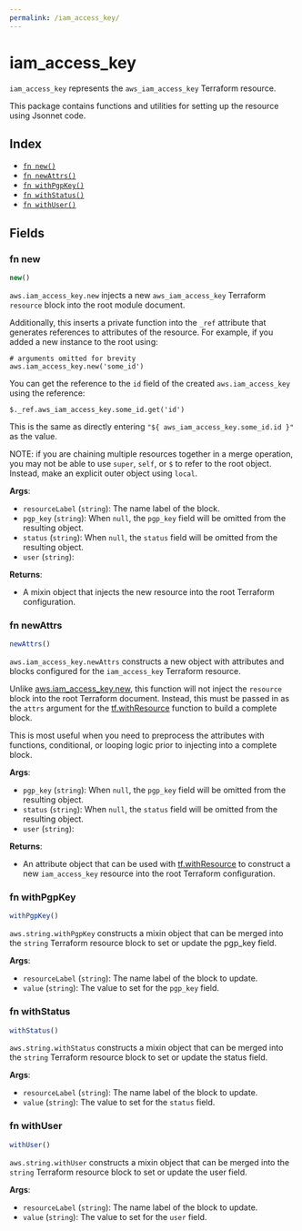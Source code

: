 ```yaml
---
permalink: /iam_access_key/
---
```


# iam_access_key

`iam_access_key` represents the `aws_iam_access_key` Terraform resource.



This package contains functions and utilities for setting up the resource using Jsonnet code.


## Index

* [`fn new()`](#fn-new)
* [`fn newAttrs()`](#fn-newattrs)
* [`fn withPgpKey()`](#fn-withpgpkey)
* [`fn withStatus()`](#fn-withstatus)
* [`fn withUser()`](#fn-withuser)

## Fields

### fn new

```ts
new()
```


`aws.iam_access_key.new` injects a new `aws_iam_access_key` Terraform `resource`
block into the root module document.

Additionally, this inserts a private function into the `_ref` attribute that generates references to attributes of the
resource. For example, if you added a new instance to the root using:

    # arguments omitted for brevity
    aws.iam_access_key.new('some_id')

You can get the reference to the `id` field of the created `aws.iam_access_key` using the reference:

    $._ref.aws_iam_access_key.some_id.get('id')

This is the same as directly entering `"${ aws_iam_access_key.some_id.id }"` as the value.

NOTE: if you are chaining multiple resources together in a merge operation, you may not be able to use `super`, `self`,
or `$` to refer to the root object. Instead, make an explicit outer object using `local`.

**Args**:
  - `resourceLabel` (`string`): The name label of the block.
  - `pgp_key` (`string`):  When `null`, the `pgp_key` field will be omitted from the resulting object.
  - `status` (`string`):  When `null`, the `status` field will be omitted from the resulting object.
  - `user` (`string`): 

**Returns**:
- A mixin object that injects the new resource into the root Terraform configuration.


### fn newAttrs

```ts
newAttrs()
```


`aws.iam_access_key.newAttrs` constructs a new object with attributes and blocks configured for the `iam_access_key`
Terraform resource.

Unlike [aws.iam_access_key.new](#fn-new), this function will not inject the `resource`
block into the root Terraform document. Instead, this must be passed in as the `attrs` argument for the
[tf.withResource](https://github.com/tf-libsonnet/core/tree/main/docs#fn-withresource) function to build a complete block.

This is most useful when you need to preprocess the attributes with functions, conditional, or looping logic prior to
injecting into a complete block.

**Args**:
  - `pgp_key` (`string`):  When `null`, the `pgp_key` field will be omitted from the resulting object.
  - `status` (`string`):  When `null`, the `status` field will be omitted from the resulting object.
  - `user` (`string`): 

**Returns**:
  - An attribute object that can be used with [tf.withResource](https://github.com/tf-libsonnet/core/tree/main/docs#fn-withresource) to construct a new `iam_access_key` resource into the root Terraform configuration.


### fn withPgpKey

```ts
withPgpKey()
```

`aws.string.withPgpKey` constructs a mixin object that can be merged into the `string`
Terraform resource block to set or update the pgp_key field.



**Args**:
  - `resourceLabel` (`string`): The name label of the block to update.
  - `value` (`string`): The value to set for the `pgp_key` field.


### fn withStatus

```ts
withStatus()
```

`aws.string.withStatus` constructs a mixin object that can be merged into the `string`
Terraform resource block to set or update the status field.



**Args**:
  - `resourceLabel` (`string`): The name label of the block to update.
  - `value` (`string`): The value to set for the `status` field.


### fn withUser

```ts
withUser()
```

`aws.string.withUser` constructs a mixin object that can be merged into the `string`
Terraform resource block to set or update the user field.



**Args**:
  - `resourceLabel` (`string`): The name label of the block to update.
  - `value` (`string`): The value to set for the `user` field.
